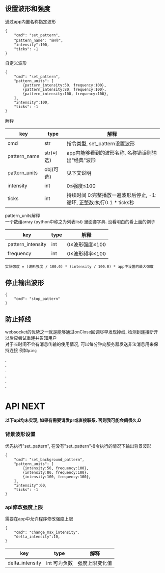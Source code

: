 ## 设置波形和强度
通过app内置名称指定波形
```
{  
    "cmd": "set_pattern",  
    "pattern_name": "经典",  
    "intensity":100,  
    "ticks": -1  
}
```
自定义波形
```
{  
    "cmd": "set_pattern",  
    "pattern_units": [
        {pattern_intensity:50, frequency:100},
        {pattern_intensity:80, frequency:100},
        {pattern_intensity:100, frequency:100},
    ],  
    "intensity":100,  
    "ticks": -1
}
```
解释

| key           | type    | 解释                                              |
| ------------- | ------- | ----------------------------------------------- |
| cmd           | str     | 指令类型, set_pattern设置波形                           |
| pattern_name  | str(可选) | app内能够看到的波形名称, 名称错误则输出"经典"波形                    |
| pattern_units | obj(可选) | 见下文说明                                           |
| intensity     | int     | 0≤强度≤100                                        |
| ticks         | int     | 持续时间   0:完整播放一遍波形后停止, -1:循环, 正整数:执行0.1 * ticks秒 |

pattern_units解释  
一个数组array (python中称之为列表list) 里面套字典. 没看明白的看上面的例子

| key               | type | 解释         |
| ----------------- | ---- | ---------- |
| pattern_intensity | int  | 0≤波形强度≤100 |
| frequency         | int  | 0≤波形频率≤100 |


`实际强度 = (波形强度 / 100.0) * (intensity / 100.0) * app中设置的最大强度`

## 停止输出波形
```
{  
    "cmd": "stop_pattern"
}
```

## 防止掉线
websocket的优势之一就是能够通过onClose回调尽早发现掉线, 检测到连接断开以后应尝试重连并告知用户  
对于长时间不会有消息传输的使用情况, 可以每分钟向服务器发送非法消息用来保持连接 例如`ping`

.  
.  
.  
.  
.  
.  
# API NEXT
**以下api均未实现, 如果有需要请发pr或直接联系. 否则我可能会鸽很久:D**
### 背景波形设置
优先执行"set_pattern", 在没有"set_pattern"指令执行的情况下输出背景波形
```
{  
    "cmd": "set_background_pattern",  
    "pattern_units": [
        {intensity:50, frequency:100},
        {intensity:80, frequency:100},
        {intensity:100, frequency:100},
    ],  
    "intensity":60,  
    "ticks": -1
}
```


### api修改强度上限
需要在app中允许程序修改强度上限
```
{  
    "cmd": "change_max_intensity",  
    "delta_intensity":10,  
}
```
| key | type | 解释 |
| ---- | ---- | ---- |
| delta_intensity | int 可为负数 | 强度上限变化值 |
